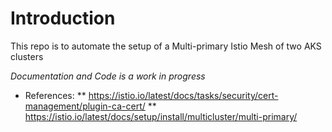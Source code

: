 # Introduction 

This repo is to automate the setup of a Multi-primary Istio Mesh of two AKS clusters

_Documentation and Code is a work in progress_

* References:
** https://istio.io/latest/docs/tasks/security/cert-management/plugin-ca-cert/
** https://istio.io/latest/docs/setup/install/multicluster/multi-primary/